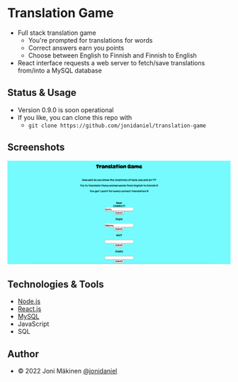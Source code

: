 # Translation Game

- Full stack translation game
  - You're prompted for translations for words
  - Correct answers earn you points
  - Choose between English to Finnish and Finnish to English
- React interface requests a web server to fetch/save translations from/into a MySQL database

## Status & Usage

- Version 0.9.0 is soon operational
- If you like, you can clone this repo with
  - `git clone https://github.com/jonidaniel/translation-game`

## Screenshots

![](screenshots/screenshot.png?raw=true)

## Technologies & Tools

- [Node.js](https://nodejs.org/en)
- [React.js](https://react.dev)
- [MySQL](https://www.mysql.com)
- JavaScript
- SQL

## Author

- © 2022 Joni Mäkinen [@jonidaniel](https://github.com/jonidaniel)
